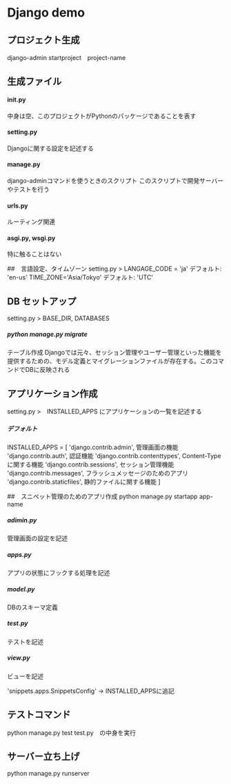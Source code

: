 # Django demo

## プロジェクト生成
django-admin startproject　project-name

## 生成ファイル
#### __init__.py
中身は空、このプロジェクトがPythonのパッケージであることを表す
#### setting.py 
Djangoに関する設定を記述する
#### manage.py
django-adminコマンドを使うときのスクリプト
このスクリプトで開発サーバーやテストを行う
#### urls.py
ルーティング関連
#### asgi.py, wsgi.py
特に触ることはない

##　言語設定、タイムゾーン
setting.py >    LANGAGE_CODE = 'ja'     デフォルト: 'en-us'
                TIME_ZONE='Asia/Tokyo'  デフォルト: 'UTC'

## DB セットアップ
setting.py >    BASE_DIR, DATABASES
##### python manage.py migrate
テーブル作成
Djangoでは元々、セッション管理やユーザー管理といった機能を提供するための、モデル定義とマイグレーションファイルが存在する。このコマンドでDBに反映される

## アプリケーション作成
setting.py >　INSTALLED_APPS にアプリケーションの一覧を記述する

##### デフォルト
INSTALLED_APPS = [
    'django.contrib.admin',         管理画面の機能
    'django.contrib.auth',          認証機能
    'django.contrib.contenttypes',  Content-Typeに関する機能
    'django.contrib.sessions',      セッション管理機能
    'django.contrib.messages',      フラッシュメッセージのためのアプリ
    'django.contrib.staticfiles',   静的ファイルに関する機能
]

##　スニペット管理のためのアプリ作成
python manage.py startapp app-name
##### adimin.py 
管理画面の設定を記述
##### apps.py
アプリの状態にフックする処理を記述
##### model.py
DBのスキーマ定義
##### test.py
テストを記述
##### view.py
ビューを記述

'snippets.apps.SnippetsConfig' -> INSTALLED_APPSに追記

## テストコマンド
python manage.py test
test.py　の中身を実行

## サーバー立ち上げ
python manage.py runserver

